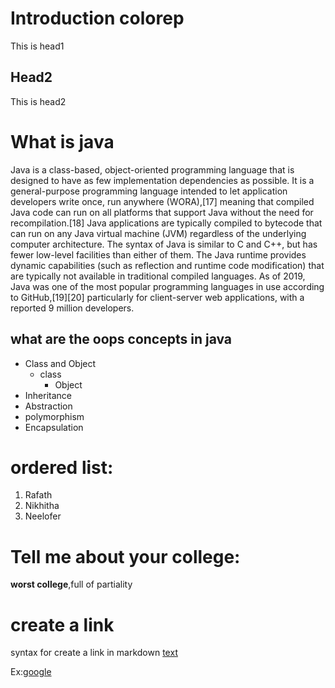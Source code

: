 # Introduction colorep
This is head1

## Head2 
This is head2

# What is java
Java is a class-based, object-oriented programming language that is designed to have as few implementation dependencies as possible. It is a general-purpose programming language intended to let application developers write once, run anywhere (WORA),[17] meaning that compiled Java code can run on all platforms that support Java without the need for recompilation.[18] Java applications are typically compiled to bytecode that can run on any Java virtual machine (JVM) regardless of the underlying computer architecture. The syntax of Java is similar to C and C++, but has fewer low-level facilities than either of them. The Java runtime provides dynamic capabilities (such as reflection and runtime code modification) that are typically not available in traditional compiled languages. As of 2019, Java was one of the most popular programming languages in use according to GitHub,[19][20] particularly for client-server web applications, with a reported 9 million developers.

## what are the oops concepts in java
* Class and Object
  * class
    * Object
*  Inheritance
*  Abstraction
*  polymorphism
*  Encapsulation

# ordered list:
1. Rafath
2. Nikhitha
3. Neelofer
# Tell me about your college:
 **worst college**,full of partiality
 
 # create a link
 syntax for create a link in markdown [text](url)
 
 Ex:[google](https://www.google.com)
